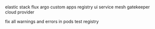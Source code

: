 elastic stack
flux
argo
custom apps
registry ui
service mesh
gatekeeper
cloud provider

fix all warnings and errors in pods
test registry
